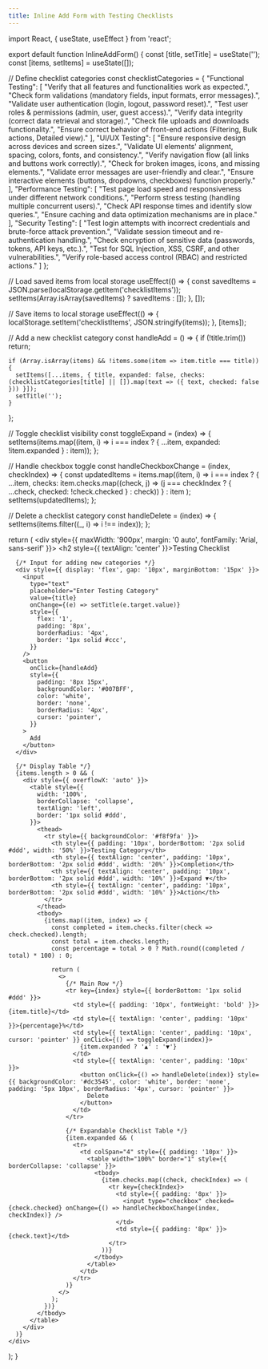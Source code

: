 ```yaml
---
title: Inline Add Form with Testing Checklists
---
```


import React, { useState, useEffect } from 'react';

export default function InlineAddForm() {
  const [title, setTitle] = useState('');
  const [items, setItems] = useState([]);

  // Define checklist categories
  const checklistCategories = {
    "Functional Testing": [
      "Verify that all features and functionalities work as expected.",
      "Check form validations (mandatory fields, input formats, error messages).",
      "Validate user authentication (login, logout, password reset).",
      "Test user roles & permissions (admin, user, guest access).",
      "Verify data integrity (correct data retrieval and storage).",
      "Check file uploads and downloads functionality.",
      "Ensure correct behavior of front-end actions (Filtering, Bulk actions, Detailed view)."
    ],
    "UI/UX Testing": [
      "Ensure responsive design across devices and screen sizes.",
      "Validate UI elements' alignment, spacing, colors, fonts, and consistency.",
      "Verify navigation flow (all links and buttons work correctly).",
      "Check for broken images, icons, and missing elements.",
      "Validate error messages are user-friendly and clear.",
      "Ensure interactive elements (buttons, dropdowns, checkboxes) function properly."
    ],
    "Performance Testing": [
      "Test page load speed and responsiveness under different network conditions.",
      "Perform stress testing (handling multiple concurrent users).",
      "Check API response times and identify slow queries.",
      "Ensure caching and data optimization mechanisms are in place."
    ],
    "Security Testing": [
      "Test login attempts with incorrect credentials and brute-force attack prevention.",
      "Validate session timeout and re-authentication handling.",
      "Check encryption of sensitive data (passwords, tokens, API keys, etc.).",
      "Test for SQL Injection, XSS, CSRF, and other vulnerabilities.",
      "Verify role-based access control (RBAC) and restricted actions."
    ]
  };

  // Load saved items from local storage
  useEffect(() => {
    const savedItems = JSON.parse(localStorage.getItem('checklistItems'));
    setItems(Array.isArray(savedItems) ? savedItems : []);
  }, []);

  // Save items to local storage
  useEffect(() => {
    localStorage.setItem('checklistItems', JSON.stringify(items));
  }, [items]);

  // Add a new checklist category
  const handleAdd = () => {
    if (!title.trim()) return;

    if (Array.isArray(items) && !items.some(item => item.title === title)) {
      setItems([...items, { title, expanded: false, checks: (checklistCategories[title] || []).map(text => ({ text, checked: false })) }]);
      setTitle('');
    }
  };

  // Toggle checklist visibility
  const toggleExpand = (index) => {
    setItems(items.map((item, i) => i === index ? { ...item, expanded: !item.expanded } : item));
  };

  // Handle checkbox toggle
  const handleCheckboxChange = (index, checkIndex) => {
    const updatedItems = items.map((item, i) =>
      i === index
        ? { ...item, checks: item.checks.map((check, j) => (j === checkIndex ? { ...check, checked: !check.checked } : check)) }
        : item
    );
    setItems(updatedItems);
  };

  // Delete a checklist category
  const handleDelete = (index) => {
    setItems(items.filter((_, i) => i !== index));
  };

  return (
    <div style={{ maxWidth: '900px', margin: '0 auto', fontFamily: 'Arial, sans-serif' }}>
      <h2 style={{ textAlign: 'center' }}>Testing Checklist</h2>

      {/* Input for adding new categories */}
      <div style={{ display: 'flex', gap: '10px', marginBottom: '15px' }}>
        <input
          type="text"
          placeholder="Enter Testing Category"
          value={title}
          onChange={(e) => setTitle(e.target.value)}
          style={{
            flex: '1',
            padding: '8px',
            borderRadius: '4px',
            border: '1px solid #ccc',
          }}
        />
        <button
          onClick={handleAdd}
          style={{
            padding: '8px 15px',
            backgroundColor: '#007BFF',
            color: 'white',
            border: 'none',
            borderRadius: '4px',
            cursor: 'pointer',
          }}
        >
          Add
        </button>
      </div>

      {/* Display Table */}
      {items.length > 0 && (
        <div style={{ overflowX: 'auto' }}>
          <table style={{
            width: '100%',
            borderCollapse: 'collapse',
            textAlign: 'left',
            border: '1px solid #ddd',
          }}>
            <thead>
              <tr style={{ backgroundColor: '#f8f9fa' }}>
                <th style={{ padding: '10px', borderBottom: '2px solid #ddd', width: '50%' }}>Testing Category</th>
                <th style={{ textAlign: 'center', padding: '10px', borderBottom: '2px solid #ddd', width: '20%' }}>Completion</th>
                <th style={{ textAlign: 'center', padding: '10px', borderBottom: '2px solid #ddd', width: '10%' }}>Expand ▼</th>
                <th style={{ textAlign: 'center', padding: '10px', borderBottom: '2px solid #ddd', width: '10%' }}>Action</th>
              </tr>
            </thead>
            <tbody>
              {items.map((item, index) => {
                const completed = item.checks.filter(check => check.checked).length;
                const total = item.checks.length;
                const percentage = total > 0 ? Math.round((completed / total) * 100) : 0;

                return (
                  <>
                    {/* Main Row */}
                    <tr key={index} style={{ borderBottom: '1px solid #ddd' }}>
                      <td style={{ padding: '10px', fontWeight: 'bold' }}>{item.title}</td>
                      <td style={{ textAlign: 'center', padding: '10px' }}>{percentage}%</td>
                      <td style={{ textAlign: 'center', padding: '10px', cursor: 'pointer' }} onClick={() => toggleExpand(index)}>
                        {item.expanded ? '▲' : '▼'}
                      </td>
                      <td style={{ textAlign: 'center', padding: '10px' }}>
                        <button onClick={() => handleDelete(index)} style={{ backgroundColor: '#dc3545', color: 'white', border: 'none', padding: '5px 10px', borderRadius: '4px', cursor: 'pointer' }}>
                          Delete
                        </button>
                      </td>
                    </tr>

                    {/* Expandable Checklist Table */}
                    {item.expanded && (
                      <tr>
                        <td colSpan="4" style={{ padding: '10px' }}>
                          <table width="100%" border="1" style={{ borderCollapse: 'collapse' }}>
                            <tbody>
                              {item.checks.map((check, checkIndex) => (
                                <tr key={checkIndex}>
                                  <td style={{ padding: '8px' }}>
                                    <input type="checkbox" checked={check.checked} onChange={() => handleCheckboxChange(index, checkIndex)} />
                                  </td>
                                  <td style={{ padding: '8px' }}>{check.text}</td>
                                </tr>
                              ))}
                            </tbody>
                          </table>
                        </td>
                      </tr>
                    )}
                  </>
                );
              })}
            </tbody>
          </table>
        </div>
      )}
    </div>
  );
}
